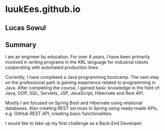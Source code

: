 # luukEes.github.io
## Lucas Sowul

## Summary

  I am an engineer by education. For over 4 years, I have been primarily involved in writing programs in 
 the KRL language for industrial robots cooperating with automated production lines.
 
 Currently, I have completed a Java programming bootcamp. 
 The next step on the professional path is gaining experience related to programming in Java.
After completing the course, I gained basic knowledge in the field of:
Java, OOP, SQL, Servlets, JSP, JavaScript, Hibernate and Rest API.

 Mostly I am focused on Spring Boot and Hibernate using relational databases. 
 Also creating REST services in Spring using ready-made APIs, e.g. GitHub REST API, creating basic functionalities.

I would like to take up my first challenge as a Back-End Developer.
